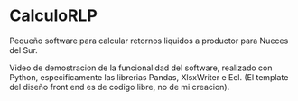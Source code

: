 # CalculoRLP
Pequeño software para calcular retornos liquidos a productor para Nueces del Sur. 

Video de demostracion de la funcionalidad del software, realizado con Python, especificamente las librerias Pandas, XlsxWriter e Eel. 
(El template del diseño front end es de codigo libre, no de mi creacion). 
